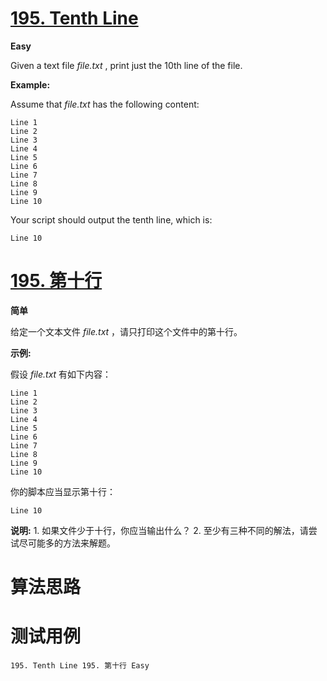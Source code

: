 # [195. Tenth Line][enTitle]

**Easy**

Given a text file  *file.txt* , print just the 10th line of the file.

**Example:** 

Assume that  *file.txt*  has the following content:

```
Line 1
Line 2
Line 3
Line 4
Line 5
Line 6
Line 7
Line 8
Line 9
Line 10

```

Your script should output the tenth line, which is:

```
Line 10

```








# [195. 第十行][cnTitle]

**简单**

给定一个文本文件  *file.txt* ，请只打印这个文件中的第十行。

**示例:** 

假设  *file.txt*  有如下内容：

```
Line 1
Line 2
Line 3
Line 4
Line 5
Line 6
Line 7
Line 8
Line 9
Line 10

```

你的脚本应当显示第十行：

```
Line 10

```

**说明:**  1. 如果文件少于十行，你应当输出什么？ 2. 至少有三种不同的解法，请尝试尽可能多的方法来解题。




# 算法思路

# 测试用例
```
195. Tenth Line 195. 第十行 Easy
```

[enTitle]: https://leetcode.com/problems/tenth-line/
[cnTitle]: https://leetcode-cn.com/problems/tenth-line/
